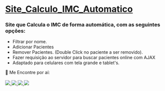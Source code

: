 # <a href="https://matheussan99.github.io/Site_Calculo_IMC_Automatico/">Site_Calculo_IMC_Automatico<a/>

  
 ### Site que Calcula o IMC de forma automática, com as seguintes opções:
 
  - Filtrar por nome. 
  - Adicionar Pacientes
  - Remover Pacientes. (Double Click no paciente a ser removido). 
  - Fazer requisição ao servidor para buscar pacientes online com AJAX 
  - Adaptado para celulares com tela grande e tablet's.
  
  💬 Me Encontre por aí: <br/><br/>
<a href="https://www.instagram.com/matheussan_99/"><img src="https://img.shields.io/badge/-Instagram-%23E4405F?style=for-the-badge&logo=instagram&logoColor=white"> 
                  </a>
<a href="https://www.twitch.tv/god_loki_"><img src="https://img.shields.io/badge/Twitch-9146FF?style=for-the-badge&logo=twitch&logoColor=white" target="_blank">                         </a>
<a href="mailto:99matheussan@gmail.com"><img src="https://img.shields.io/badge/Gmail-D14836?style=for-the-badge&logo=gmail&logoColor=white">
                  </a>
<a href="https://www.linkedin.com/in/matheussan/"><img src="https://img.shields.io/badge/-LinkedIn-%230077B5?style=for-the-badge&logo=linkedin&logoColor=white">
                  </a>   
